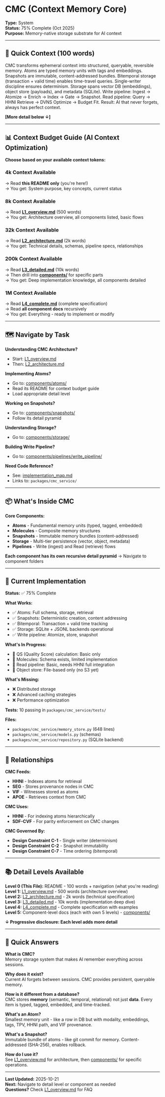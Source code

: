 # CMC (Context Memory Core)

**Type:** System  
**Status:** 75% Complete (Oct 2025)  
**Purpose:** Memory-native storage substrate for AI context

---

## 🎯 **Quick Context (100 words)**

CMC transforms ephemeral context into structured, queryable, reversible memory. Atoms are typed memory units with tags and embeddings. Snapshots are immutable, content-addressed bundles. Bitemporal storage (transaction + valid time) enables time-travel queries. Single-writer discipline ensures determinism. Storage spans vector DB (embeddings), object store (payloads), and metadata (SQLite). Write pipeline: Ingest → Atomize → Enrich → Index → Gate → Snapshot. Read pipeline: Query → HHNI Retrieve → DVNS Optimize → Budget Fit. Result: AI that never forgets, always has perfect context.

**[More detail below ↓]**

---

## 📊 **Context Budget Guide (AI Context Optimization)**

**Choose based on your available context tokens:**

### 4k Context Available
→ Read **this README only** (you're here!)  
→ You get: System purpose, key concepts, current status

### 8k Context Available  
→ Read **[L1_overview.md](L1_overview.md)** (500 words)  
→ You get: Architecture overview, all components listed, basic flows

### 32k Context Available  
→ Read **[L2_architecture.md](L2_architecture.md)** (2k words)  
→ You get: Technical details, schemas, pipeline specs, relationships

### 200k Context Available  
→ Read **[L3_detailed.md](L3_detailed.md)** (10k words)  
→ Then drill into **[components/](components/)** for specific parts  
→ You get: Deep implementation knowledge, all components detailed

### 1M Context Available  
→ Read **[L4_complete.md](L4_complete.md)** (complete specification)  
→ Read **all component docs** recursively  
→ You get: Everything - ready to implement or modify

---

## 🗺️ **Navigate by Task**

**Understanding CMC Architecture?**
- Start: [L1_overview.md](L1_overview.md)
- Then: [L2_architecture.md](L2_architecture.md)

**Implementing Atoms?**
- Go to: [components/atoms/](components/atoms/)
- Read its README for context budget guide
- Load appropriate detail level

**Working on Snapshots?**
- Go to: [components/snapshots/](components/snapshots/)
- Follow its detail pyramid

**Understanding Storage?**
- Go to: [components/storage/](components/storage/)

**Building Write Pipeline?**
- Go to: [components/pipelines/write_pipeline/](components/pipelines/)

**Need Code Reference?**
- See: [implementation_map.md](implementation_map.md)
- Links to: `packages/cmc_service/`

---

## 📦 **What's Inside CMC**

**Core Components:**
- **Atoms** - Fundamental memory units (typed, tagged, embedded)
- **Molecules** - Composite memory structures  
- **Snapshots** - Immutable memory bundles (content-addressed)
- **Storage** - Multi-tier persistence (vector, object, metadata)
- **Pipelines** - Write (ingest) and Read (retrieve) flows

**Each component has its own recursive detail pyramid** → Navigate to component folders

---

## 🔧 **Current Implementation**

**Status:** ✅ 75% Complete

**What Works:**
- ✅ Atoms: Full schema, storage, retrieval
- ✅ Snapshots: Deterministic creation, content addressing
- ✅ Bitemporal: Transaction + valid time tracking
- ✅ Storage: SQLite + JSONL backends operational
- ✅ Write pipeline: Atomize, store, snapshot

**What's In Progress:**
- 🔄 QS (Quality Score) calculation: Basic only
- 🔄 Molecules: Schema exists, limited implementation
- 🔄 Read pipeline: Basic, needs HHNI full integration
- 🔄 Object store: File-based only (no S3 yet)

**What's Missing:**
- ❌ Distributed storage
- ❌ Advanced caching strategies
- ❌ Performance optimization

**Tests:** 10 passing in `packages/cmc_service/tests/`

**Files:** 
- `packages/cmc_service/memory_store.py` (648 lines)
- `packages/cmc_service/models.py` (schemas)
- `packages/cmc_service/repository.py` (SQLite backend)

---

## 🔗 **Relationships**

**CMC Feeds:**
- **HHNI** - Indexes atoms for retrieval
- **SEG** - Stores provenance nodes in CMC
- **VIF** - Witnesses stored as atoms
- **APOE** - Retrieves context from CMC

**CMC Uses:**
- **HHNI** - For indexing atoms hierarchically
- **SDF-CVF** - For parity enforcement on CMC changes

**CMC Governed By:**
- **Design Constraint C-1** - Single writer (determinism)
- **Design Constraint C-2** - Snapshot immutability
- **Design Constraint C-7** - Time ordering (bitemporal)

---

## 📚 **Detail Levels Available**

**Level 0 (This File):** README - 100 words + navigation (what you're reading)  
**Level 1:** [L1_overview.md](L1_overview.md) - 500 words (architecture overview)  
**Level 2:** [L2_architecture.md](L2_architecture.md) - 2k words (technical specification)  
**Level 3:** [L3_detailed.md](L3_detailed.md) - 10k words (implementation deep dive)  
**Level 4:** [L4_complete.md](L4_complete.md) - Complete specification with examples  
**Level 5:** Component-level docs (each with own 5 levels) - [components/](components/)

**↓ Progressive disclosure: Each level adds more detail**

---

## 🎯 **Quick Answers**

**What is CMC?**  
Memory storage system that makes AI remember everything across sessions.

**Why does it exist?**  
Current AI forgets between sessions. CMC provides persistent, queryable memory.

**How is it different from a database?**  
CMC stores **memory** (semantic, temporal, relational) not just **data**. Every item is typed, tagged, embedded, and time-tracked.

**What's an Atom?**  
Smallest memory unit - like a row in DB but with modality, embeddings, tags, TPV, HHNI path, and VIF provenance.

**What's a Snapshot?**  
Immutable bundle of atoms - like git commit for memory. Content-addressed (SHA-256), enables rollback.

**How do I use it?**  
See [L1_overview.md](L1_overview.md) for architecture, then [components/](components/) for specific operations.

---

**Last Updated:** 2025-10-21  
**Next:** Navigate to detail level or component as needed  
**Questions?** Check [L1_overview.md](L1_overview.md) for FAQ

